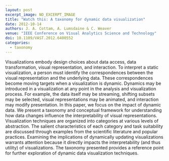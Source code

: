 ```yaml
---
layout: post
excerpt_image: NO_EXCERPT_IMAGE
title: "Watch this: A taxonomy for dynamic data visualization"
date: 2012-10-14
authors: J. A. Cottam, A. Lumsdaine & C. Weaver
venue: "IEEE Conference on Visual Analytics Science and Technology"
doi: 10.1109/VAST.2012.6400552
categories:
  - taxonomy
---
```

Visualizations embody design choices about data access, data transformation, visual representation, and interaction. To interpret a static visualization, a person must identify the correspondences between the visual representation and the underlying data. These correspondences become moving targets when a visualization is dynamic. Dynamics may be introduced in a visualization at any point in the analysis and visualization process. For example, the data itself may be streaming, shifting subsets may be selected, visual representations may be animated, and interaction may modify presentation. In this paper, we focus on the impact of dynamic data. We present a taxonomy and conceptual framework for understanding how data changes influence the interpretability of visual representations. Visualization techniques are organized into categories at various levels of abstraction. The salient characteristics of each category and task suitability are discussed through examples from the scientific literature and popular practices. Examining the implications of dynamically updating visualizations warrants attention because it directly impacts the interpretability (and thus utility) of visualizations. The taxonomy presented provides a reference point for further exploration of dynamic data visualization techniques.
